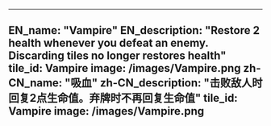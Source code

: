 ---

EN_name: "Vampire"
EN_description: "Restore 2 health whenever you defeat an enemy.  Discarding tiles no longer restores health"
tile_id: Vampire
image: /images/Vampire.png
zh-CN_name: "吸血"
zh-CN_description: "击败敌人时回复2点生命值。弃牌时不再回复生命值"
tile_id: Vampire
image: /images/Vampire.png
---